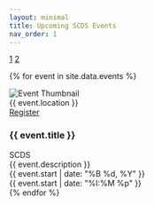 ```yaml
---
layout: minimal
title: Upcoming SCDS Events
nav_order: 1 
---
```


<link rel="stylesheet" href="./assets/css/events.css">

<a href="/index">1</a> <a href="/style-2">2</a>

{% for event in site.data.events %}
<div class="event-wrapper">
  <div class="event-left-cell">
    <img class="event-banner" src="/assets/images/default-thumb.jpg" alt="Event Thumbnail">
  </div>

  <div class="event-location">{{ event.location }}</div>

  <div class="event-register-cell">
     <a href="{{ event.url }}" class="register-button">Register</a>
  </div>
  
  <div class="right-col">
    <h3 class="event-title">{{ event.title }}</h3>
    <span class="event-category">SCDS</span>
  </div>
  
  <div class="event-description">{{ event.description }}</div>
  
  <div class="event-corner-time-cell">
    <div class="event-date">{{ event.start | date: "%B %d, %Y" }}</div>
    <div class="event-time">{{ event.start | date: "%I:%M %p" }}</div>
  </div>
</div>
{% endfor %}
